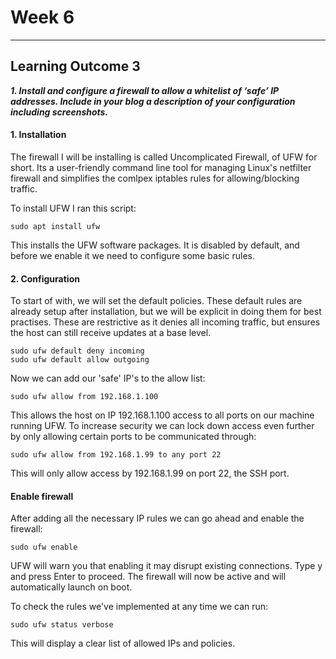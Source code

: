 # Week 6
___
## Learning Outcome 3

**_1.  Install and configure a firewall to allow a whitelist of ‘safe’ IP addresses.  Include in your blog a description of your configuration including screenshots._**

#### 1. Installation

The firewall I will be installing is called Uncomplicated Firewall, of UFW for short. Its a user-friendly command line tool for managing Linux's netfilter firewall and simplifies the comlpex iptables rules for allowing/blocking traffic. 

To install UFW I ran this script:
```
sudo apt install ufw
```
This installs the UFW software packages. It is disabled by default, and before we enable it we need to configure some basic rules.

#### 2. Configuration

To start of with, we will set the default policies. These default rules are already setup after installation, but we will be explicit in doing them for best practises. These are restrictive as it denies all incoming traffic, but ensures the host can still receive updates at a base level.

```
sudo ufw default deny incoming
sudo ufw default allow outgoing
```

Now we can add our 'safe' IP's to the allow list:

```
sudo ufw allow from 192.168.1.100
```
This allows the host on IP 192.168.1.100 access to all ports on our machine running UFW.
To increase security we can lock down access even further by only allowing certain ports to be communicated through:
```
sudo ufw allow from 192.168.1.99 to any port 22
```
This will only allow access by 192.168.1.99 on port 22, the SSH port.

#### Enable firewall

After adding all the necessary IP rules we can go ahead and enable the firewall:
```
sudo ufw enable
```
UFW will warn you that enabling it may disrupt existing connections. Type y and press Enter to proceed. 
The firewall will now be active and will automatically launch on boot. 

To check the rules we've implemented at any time we can run:
```
sudo ufw status verbose
```
This will display a clear list of allowed IPs and policies.